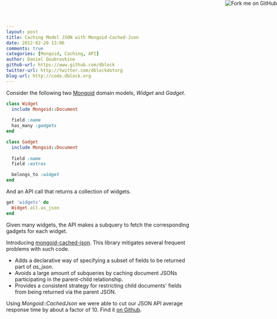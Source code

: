 ```yaml
---
layout: post
title: Caching Model JSON with Mongoid-Cached-Json
date: 2012-02-20 13:06
comments: true
categories: [Mongoid, Caching, API]
author: Daniel Doubrovkine
github-url: https://www.github.com/dblock
twitter-url: http://twitter.com/dblockdotorg
blog-url: http://code.dblock.org
---
```

Consider the following two [Mongoid](http://mongoid.org) domain models, *Widget* and *Gadget*.

``` ruby widget.rb
class Widget
  include Mongoid::Document
  
  field :name
  has_many :gadgets
end
```
``` ruby gadget.rb
class Gadget
  include Mongoid::Document
  
  field :name
  field :extras

  belongs_to :widget
end
```
And an API call that returns a collection of widgets.

``` ruby
get 'widgets' do
  Widget.all.as_json
end
```

Given many widgets, the API makes a subquery to fetch the corresponding gadgets for each widget.

Introducing [mongoid-cached-json](https://github.com/dblock/mongoid-cached-json). This library mitigates several frequent problems with such code.

* Adds a declarative way of specifying a subset of fields to be returned part of *as_json*.
* Avoids a large amount of subqueries by caching document JSONs participating in the parent-child relationship.
* Provides a consistent strategy for restricting child documents' fields from being returned via the parent JSON.

Using *Mongoid::CachedJson* we were able to cut our JSON API average response time by about a factor of 10. Find it [on Github](https://github.com/dblock/mongoid-cached-json).

<!-- more -->

<a href="http://github.com/dblock/mongoid-cached-json"><img style="position: absolute; top: 0; right: 0; border: 0;" src="https://a248.e.akamai.net/assets.github.com/img/30f550e0d38ceb6ef5b81500c64d970b7fb0f028/687474703a2f2f73332e616d617a6f6e6177732e636f6d2f6769746875622f726962626f6e732f666f726b6d655f72696768745f6f72616e67655f6666373630302e706e67" alt="Fork me on GitHub"></a>


